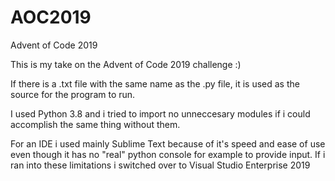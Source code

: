 # AOC2019
Advent of Code 2019

This is my take on the Advent of Code 2019 challenge :)

If there is a .txt file with the same name as the .py file, it is used as the source for the program to run.

I used Python 3.8 and i tried to import no unneccesary modules if i could accomplish the same thing without them.

For an IDE i used mainly Sublime Text because of it's speed and ease of use even though it has no "real" python console for example to provide input. 
If i ran into these limitations i switched over to Visual Studio Enterprise 2019
